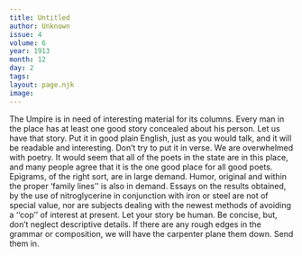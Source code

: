 ```yaml
---
title: Untitled
author: Unknown
issue: 4
volume: 6
year: 1913
month: 12
day: 2
tags:
layout: page.njk
image:
---
```

The Umpire is in need of interesting material for its columns. Every man in the place has at least one good story concealed about his person. Let us have that story. Put it in good plain English, just as you would talk, and it will be readable and interesting. Don’t try to put it in verse. We are overwhelmed with poetry. It would seem that all of the poets in the state are in this place, and many people agree that it is the one good place for all good poets. Epigrams, of the right sort, are in large demand. Humor, original and within the proper ‘family lines’’ is also in demand. Essays on the results obtained, by the use of nitroglycerine in conjunction with iron or steel are not of special value, nor are subjects dealing with the newest methods of avoiding a ‘‘cop’’ of interest at present. Let your story be human. Be concise, but, don’t neglect descriptive details. If there are any rough edges in the grammar or composition, we will have the carpenter plane them down. Send them in. 


